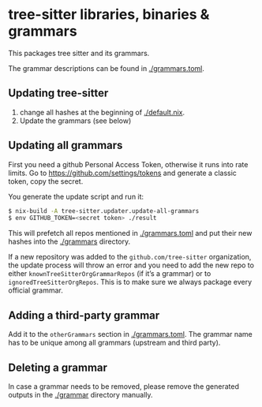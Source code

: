 # tree-sitter libraries, binaries & grammars

This packages tree sitter and its grammars.

The grammar descriptions can be found in [./grammars.toml]().

## Updating tree-sitter

1) change all hashes at the beginning of [./default.nix]().
2) Update the grammars (see below)

## Updating all grammars

First you need a github Personal Access Token, otherwise it runs into rate limits.
Go to https://github.com/settings/tokens and generate a classic token, copy the secret.

You generate the update script and run it:

```bash
$ nix-build -A tree-sitter.updater.update-all-grammars
$ env GITHUB_TOKEN=<secret token> ./result
```

This will prefetch all repos mentioned in [./grammars.toml]() and put their new hashes
into the [./grammars]() directory.

If a new repository was added to the `github.com/tree-sitter` organization,
the update process will throw an error and you need to add the new repo to
either `knownTreeSitterOrgGrammarRepos` (if it’s a grammar) or to
`ignoredTreeSitterOrgRepos`.
This is to make sure we always package every official grammar.

## Adding a third-party grammar

Add it to the `otherGrammars` section in [./grammars.toml]().
The grammar name has to be unique among all grammars (upstream and third party).

## Deleting a grammar

In case a grammar needs to be removed, please remove the generated outputs
in the [./grammar]() directory manually.
